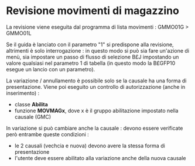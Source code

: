 # Revisione movimenti di magazzino
La revisione viene eseguita dal programma di lista movimenti :  GMMO01G > GMMO01L

Se il guida è lanciato con il parametro "1" si predispone alla revisione, altrimenti è solo interrogazione :  in questo modo si può sia fare un'azione di menù, sia impostare un passo di flusso di selezione B£J impostando un valore qualsiasi nel parametro 1 di tabella (in questo modo la B£GFP10 esegue un lancio con un parametro).

La variazione / annullamento è possibile solo se la causale ha una forma di presentazione.
Viene poi eseguito un controllo di autorizzazione (anche in inserimento) : 
 * classe **Abilita**
 * funzione **MOVMAGx**, dove x è il gruppo abilitazione impostato nella causale (GMC)

In variazione si può cambiare anche la causale :  devono essere verificate però entrambe queste condizioni : 
 * le 2 causali (vechcia e nuova) devono avere la stessa forma di presentazione
 * l'utente deve essere abilitato alla variazione anche della nuova causale
